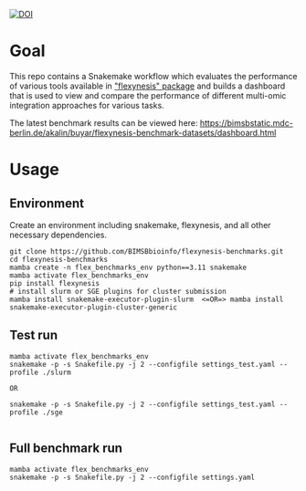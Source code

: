 [![DOI](https://zenodo.org/badge/630340832.svg)](https://doi.org/10.5281/zenodo.16443658)

# Goal

This repo contains a Snakemake workflow which evaluates the performance of various tools available in ["flexynesis" package](https://github.com/BIMSBbioinfo/flexynesis)
and builds a dashboard that is used to view and compare the performance of different multi-omic integration approaches for various tasks.

The latest benchmark results can be viewed here: https://bimsbstatic.mdc-berlin.de/akalin/buyar/flexynesis-benchmark-datasets/dashboard.html

# Usage

## Environment

Create an environment including snakemake, flexynesis, and all other necessary dependencies. 


```
git clone https://github.com/BIMSBbioinfo/flexynesis-benchmarks.git
cd flexynesis-benchmarks 
mamba create -n flex_benchmarks_env python==3.11 snakemake
mamba activate flex_benchmarks_env
pip install flexynesis 
# install slurm or SGE plugins for cluster submission
mamba install snakemake-executor-plugin-slurm  <=OR=> mamba install snakemake-executor-plugin-cluster-generic
```


## Test run

```
mamba activate flex_benchmarks_env
snakemake -p -s Snakefile.py -j 2 --configfile settings_test.yaml --profile ./slurm

OR 

snakemake -p -s Snakefile.py -j 2 --configfile settings_test.yaml --profile ./sge 
 
```

## Full benchmark run
```
mamba activate flex_benchmarks_env
snakemake -p -s Snakefile.py -j 2 --configfile settings.yaml 
```



 

